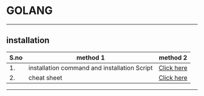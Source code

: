 # GOLANG
----
## installation 
| S.no | method 1 | method 2 |
| --- | --- | --- |
| 1. |  installation command and installation Script | [Click here](https://github.com/yuva19102003/DEVOPS-TOOL/tree/master/go%20lang/INSTALLATION) |
| 2. |  cheat sheet | [Click here](https://github.com/yuva19102003/DEVOPS-TOOL/tree/master/go%20lang/golang.md) |
----
